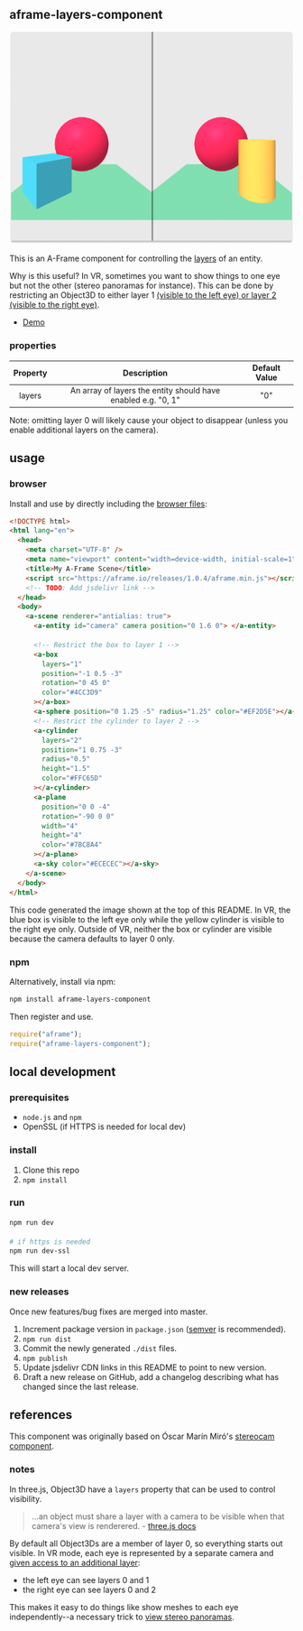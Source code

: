 ## aframe-layers-component

<p align="center">
  <img alt="An image split in half. Left side has: a green floor, a blue cube, and a red sphere. Right side has: a green floor, a red sphere, and a yellow cylinder." src="./in-vr.png">
</p>

This is an A-Frame component for controlling the [layers](https://threejs.org/docs/index.html#api/en/core/Layers) of an entity.

Why is this useful? In VR, sometimes you want to show things to one eye but
not the other (stereo panoramas for instance). This can be done by restricting
an Object3D to either layer 1 [(visible to the left eye) or layer 2 (visible
to the right eye)](https://github.com/mrdoob/three.js/blob/0950e5b6e8bceb520c154f45b5c240af45f0ed11/src/renderers/webxr/WebXRManager.js#L41).

- [Demo](https://bryik.github.io/aframe-layers-component/index.html)

### properties

| Property |                          Description                          | Default Value |
| :------: | :-----------------------------------------------------------: | :-----------: |
|  layers  | An array of layers the entity should have enabled e.g. "0, 1" |      "0"      |

Note: omitting layer 0 will likely cause your object to disappear (unless you enable additional layers on the camera).

## usage

### browser

Install and use by directly including the [browser files](dist):

```html
<!DOCTYPE html>
<html lang="en">
  <head>
    <meta charset="UTF-8" />
    <meta name="viewport" content="width=device-width, initial-scale=1" />
    <title>My A-Frame Scene</title>
    <script src="https://aframe.io/releases/1.0.4/aframe.min.js"></script>
    <!-- TODO: Add jsdelivr link -->
  </head>
  <body>
    <a-scene renderer="antialias: true">
      <a-entity id="camera" camera position="0 1.6 0"> </a-entity>

      <!-- Restrict the box to layer 1 -->
      <a-box
        layers="1"
        position="-1 0.5 -3"
        rotation="0 45 0"
        color="#4CC3D9"
      ></a-box>
      <a-sphere position="0 1.25 -5" radius="1.25" color="#EF2D5E"></a-sphere>
      <!-- Restrict the cylinder to layer 2 -->
      <a-cylinder
        layers="2"
        position="1 0.75 -3"
        radius="0.5"
        height="1.5"
        color="#FFC65D"
      ></a-cylinder>
      <a-plane
        position="0 0 -4"
        rotation="-90 0 0"
        width="4"
        height="4"
        color="#7BC8A4"
      ></a-plane>
      <a-sky color="#ECECEC"></a-sky>
    </a-scene>
  </body>
</html>
```

This code generated the image shown at the top of this README. In VR, the blue box is visible to the left eye only while the yellow cylinder is visible to the right eye only. Outside of VR, neither the box or cylinder are visible because the camera defaults to layer 0 only.

### npm

Alternatively, install via npm:

```bash
npm install aframe-layers-component
```

Then register and use.

```js
require("aframe");
require("aframe-layers-component");
```

## local development

### prerequisites

- `node.js` and `npm`
- OpenSSL (if HTTPS is needed for local dev)

### install

1. Clone this repo
2. `npm install`

### run

```bash
npm run dev

# if https is needed
npm run dev-ssl
```

This will start a local dev server.

### new releases

Once new features/bug fixes are merged into master.

1. Increment package version in `package.json` ([semver](https://semver.org/) is recommended).
2. `npm run dist`
3. Commit the newly generated `./dist` files.
4. `npm publish`
5. Update jsdelivr CDN links in this README to point to new version.
6. Draft a new release on GitHub, add a changelog describing what has changed since the last release.

## references

This component was originally based on Óscar Marín Miró's [stereocam component](https://github.com/oscarmarinmiro/aframe-stereo-component).

### notes

In three.js, Object3D have a `layers` property that can be used to control visibility.

> ...an object must share a layer with a camera to be visible when that camera's view is renderered. - [three.js docs](https://threejs.org/docs/index.html#api/en/core/Layers)

By default all Object3Ds are a member of layer 0, so everything starts out visible. In VR mode, each eye is represented by a separate camera and [given access to an additional layer](https://github.com/mrdoob/three.js/blob/0950e5b6e8bceb520c154f45b5c240af45f0ed11/src/renderers/webxr/WebXRManager.js#L41):

- the left eye can see layers 0 and 1
- the right eye can see layers 0 and 2

This makes it easy to do things like show meshes to each eye independently--a necessary trick to [view stereo panoramas](https://github.com/bryik/stereo-panorama-viewer).
